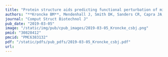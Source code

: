 ```yaml
---
title: "Protein structure aids predicting functional perturbation of missense variants in SCN5A and KCNQ1"
authors: "**Kroncke BM**, Mendenhall J, Smith DK, Sanders CR, Capra JA, George AL, Blume JD, Meiler J, Roden DM."
journal: "Comput Struct Biotechnol J"
pub_date: "2019-03-05"
image: "/static/img/pub/cpub_images/2019-03-05_Kroncke_csbj.png"
pmid: "30828412"
pmcid: "PMC6383132"
pdf: "/static/pdfs/pub_pdfs/2019-03-05_Kroncke_csbj.pdf"
url: 
---
```


